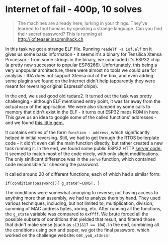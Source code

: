 # Internet of fail - 400p, 10 solves

> The machines are already here, lurking in your things. They've learned to fool humans
> by speaking a strange language. Can you find their secret password? This is running 
> at http://iof.teaser.insomnihack.ch

In this task we got a strange ELF file. Running `readelf -a iof.elf` on it gives us some basic information -
it seems it's a binary for Tensilica Xtensa Processor - from some strings in the binary, we concluded it's
ESP32 chip (a pretty new successor to popular ESP8266). Unfortunately, this being a very unpopular architecture,
there were almost no tools we could use for analysis - IDA does not support Xtensa out of the box, and even adding
some plugins we found on the Internet didn't help (apparently they were meant for reversing original Espressif 
chips).

In the end, we used good old radare2. It turned out the task was pretty challenging - although ELF mentioned entry
point, it was far away from the actual `main` of the application. We were also stumped by some calls to memory
that didn't exist in the ELF - it turns out ESP32 maps ROM in here. This gave us an idea to google some of the
called functions' addresses - and we found 
[this little gem.](https://raw.githubusercontent.com/espressif/esp-idf/master/components/esp32/ld/esp32.rom.ld)

It contains entries of the form `function - address`, which significantly helped in initial reversing. Still, 
we had to get through the RTOS boilerplate code - it didn't even call the main function directly, but rather created
a new task running it. In the end, we found some public ESP32 HTTP 
[server code.](https://github.com/feelfreelinux/myesp32tests/blob/master/examples/http_server.c)
It seemed to match most of the code nicely, with only slight modifications. The only sinificant difference was
in the `serve` function, which contained code responsible for checking the password.

It called around 20 of different functions, each of which had a similar form:
```
if(condition(password)){ g_state^=CONST; }
```
The conditions were somewhat annoying to reverse, not having access to anything more than assembly, we had to 
analyze them by hand. They used various techniques, including, but not limited to, multiplication, division,
summing of MAC address bytes, xoring, etc. After running all the functions, the `g_state` variable was compared
to `0xffff`. We brute forced all the possible subsets of conditions that yielded that result, and filtered
those that didn't make sense (such as `s[3]&17 == 104`). In the end, combining all the conditions using pen and
paper, we got the final password, which worked on the challenge website: `G0t_yoU_xt3ns4!`
